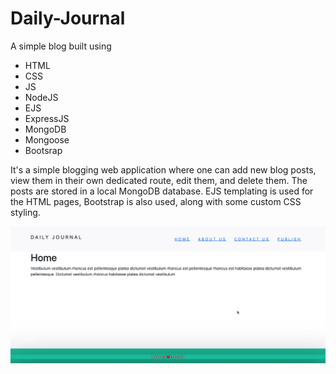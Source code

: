 # Daily-Journal
A simple blog built using 
- HTML 
- CSS
- JS
- NodeJS
- EJS
- ExpressJS
- MongoDB
- Mongoose
- Bootsrap

It's a simple blogging web application where one can add new blog posts, view them in their own dedicated route, edit them, and delete them. The posts are stored in a local MongoDB database. EJS templating is used for the HTML pages, Bootstrap is also used, along with some custom CSS styling.





![](daily-g.gif)
